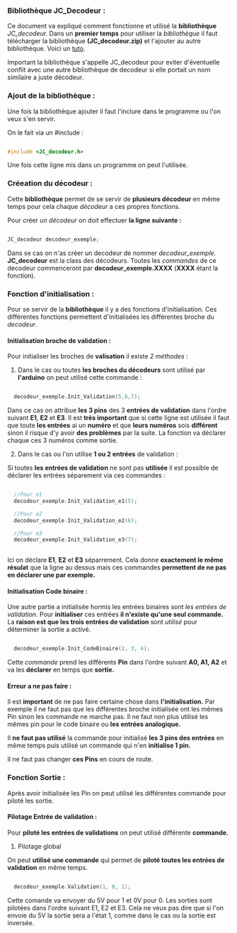 ### Bibliothèque JC_Decodeur :

Ce document va expliqué comment fonctionne et utilisé la **bibliothèque** *JC_decodeur.* Dans un **premier temps** pour utiliser la *bibliothèque* il faut télécharger la bibliothèque **(JC_decodeur.zip)** et l'ajouter au autre bibliothèque. Voici un [tuto](https://fablabutc.fr/wp-content/uploads/2021/01/Tutoriel_Installer-une-bibliotheque-pour-Arduino.pdf).

Important la bibliothèque s'appelle JC_decodeur pour eviter d'éventuelle conflit avec une autre bibliothèque de decodeur si elle portait un nom similaire a juste décodeur.

### Ajout de la bibliothèque :

Une fois la bibliothèque ajouter il faut l'inclure dans le programme ou l'on veux s'en servir.

On le fait via un #include :

~~~C++

#include <JC_decodeur.h>

~~~

Une fois cette ligne mis dans un programme on peut l'utilisée.

### Créeation du décodeur :

Cette **bibliothèque** permet de se servir de **plusieurs décodeur** en même temps pour cela chaque *décodeur* a ces propres fonctions.

Pour créer *un décodeur* on doit effectuer **la ligne suivante :**

~~~C++

JC_decodeur decodeur_exemple;

~~~

Dans se cas on n'as créer un decodeur de nommer *decodeur_exemple*. **JC_decodeur** est la class des décodeurs. Toutes les *commandes* de ce decodeur commenceront par **decodeur_exemple.XXXX** (**XXXX** étant la fonction).

### Fonction d'initialisation :

Pour se servir de la **bibliothèque** il y a des fonctions d'initialisation. Ces différentes fonctions permettent d'initialisées les différentes broche du *decodeur*.

#### Initialisation broche de validation :

Pour initialiser les broches de **valisation** il existe *2 méthodes* :

1) Dans le cas ou toutes **les broches du décodeurs** sont utilisé par **l'arduino** on peut utilisé cette commande :

~~~C++

  decodeur_exemple.Init_Validation(5,6,7);

~~~

Dans ce cas on attribue **les 3 pins** des 3 **entrées de validation** dans l'ordre suivant **E1**, **E2** et **E3**. Il est **très important** que si cette ligne est utilisée il faut que toute **les entrées** ai un **numéro** et que **leurs numéros** sois **différent** sinon il risque d'y avoir **des problèmes** par la suite. La fonction va déclarer chaque ces 3 numéros comme sortie.

2) Dans le cas ou l'on utilise **1 ou 2 entrées** de validation :

Si toutes **les entrées de validation** ne sont pas **utilisée** il est possible de déclarer les entrées séparement via ces commandes :

~~~C++

  //Pour e1
  decodeur_exemple.Init_Validation_e1(5);

  //Pour e2
  decodeur_exemple.Init_Validation_e2(6);

  //Pour e3
  decodeur_exemple.Init_Validation_e3(7);
  
~~~

Ici on déclare **E1**, **E2** et **E3** séparrement. Cela donne **exactement le même résulat** que la ligne au dessus mais ces commandes **permettent de ne pas en déclarer une par exemple.**

#### Initialisation Code binaire :

Une autre partie a initialisée hormis les entrées binaires sont *les entrées de validation*. Pour **initialiser** ces entrées **il n'existe qu'une seul commande.** La **raison est que les trois entrées de validation** sont *utilisé* pour déterminer la sortie a activé.

~~~C++

  decodeur_exemple.Init_CodeBinaire(2, 3, 4);  

~~~

Cette *commande* prend les différents **Pin** dans l'ordre suivant **A0, A1, A2** et va les **déclarer** en temps que **sortie.** 

#### Erreur a ne pas faire :

Il est **important** de ne pas faire certaine chose dans **l'initialisation.** Par exemple il ne faut pas que les différentes broche initialisée ont les mêmes Pin sinon les commande ne marche pas. Il ne faut non plus utilisé les mêmes pin pour le code binaire ou **les entrées analogique.**

Il **ne faut pas utilisé** la commande pour initialisé **les 3 pins des entrées** en même temps puis utilisé un commande qui n'en **initialise 1 pin.**

Il ne faut pas changer **ces Pins** en cours de route.

### Fonction Sortie :

Après avoir initialisée les Pin on peut utilisé les différentes commande pour piloté les sortie.

#### Pilotage Entrée de validation :

Pour **piloté les entrées de validations** on peut utilisé différente **commande.**

1) Pilotage global

On peut **utilisé une commande** qui permet de **piloté toutes les entrées de validation** en même temps.

~~~C++

  decodeur_exemple.Validation(1, 0, 1);

~~~

Cette comande va envoyer du 5V pour 1 et 0V pour 0. Les sorties sont pilotées dans l'ordre suivant E1, E2 et E3. Cela ne veux pas dire que si l'on envoie du 5V la sortie sera a l'état 1, comme dans le cas ou la sortie est inversée.

